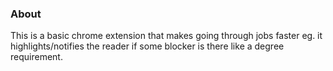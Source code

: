 ### About

This is a basic chrome extension that makes going through jobs faster eg. it highlights/notifies the reader if some blocker is there like a degree requirement.
